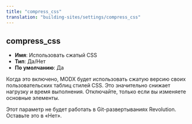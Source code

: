 ```yaml
---
title: "compress_css"
translation: "building-sites/settings/compress_css"
---
```


## compress_css

-   **Имя**: Использовать сжатый CSS
-   **Тип**: Да/Нет
-   **По умолчанию**: Да

Когда это включено, MODX будет использовать сжатую версию своих пользовательских таблиц стилей CSS. Это значительно снижает нагрузку и время выполнения. Отключайте, только если вы изменяете основные элементы.

Этот параметр не будет работать в Git-развертываниях Revolution. Оставьте это в «Нет».

